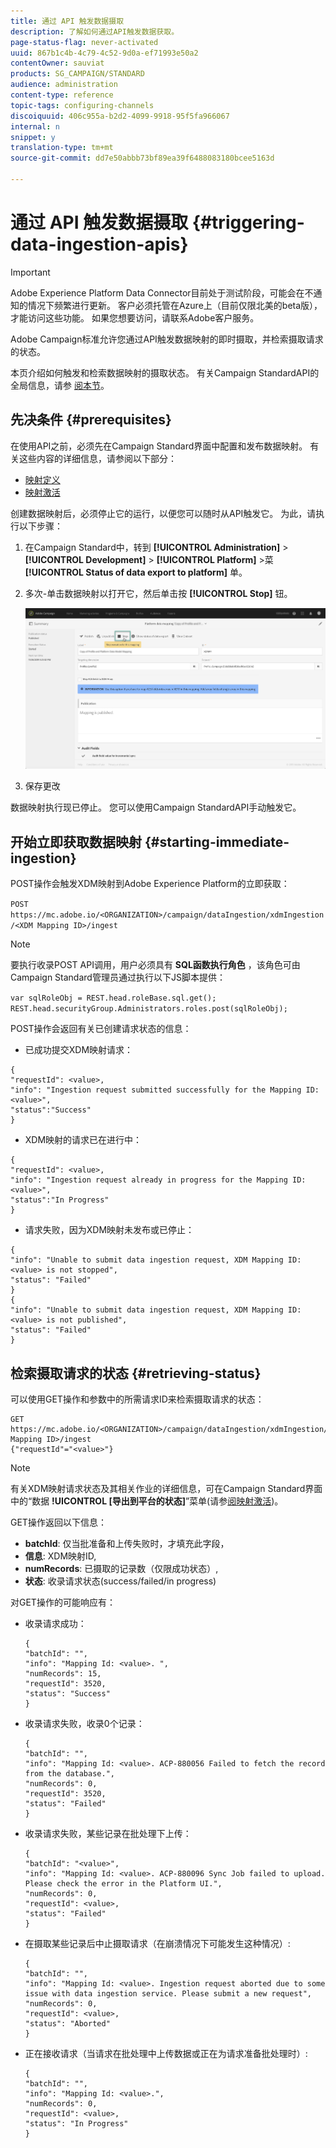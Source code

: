 ```yaml
---
title: 通过 API 触发数据摄取
description: 了解如何通过API触发数据获取。
page-status-flag: never-activated
uuid: 867b1c4b-4c79-4c52-9d0a-ef71993e50a2
contentOwner: sauviat
products: SG_CAMPAIGN/STANDARD
audience: administration
content-type: reference
topic-tags: configuring-channels
discoiquuid: 406c955a-b2d2-4099-9918-95f5fa966067
internal: n
snippet: y
translation-type: tm+mt
source-git-commit: dd7e50abbb73bf89ea39f6488083180bcee5163d

---
```



# 通过 API 触发数据摄取 {#triggering-data-ingestion-apis}

>[!IMPORTANT]
>
>Adobe Experience Platform Data Connector目前处于测试阶段，可能会在不通知的情况下频繁进行更新。 客户必须托管在Azure上（目前仅限北美的beta版），才能访问这些功能。 如果您想要访问，请联系Adobe客户服务。

Adobe Campaign标准允许您通过API触发数据映射的即时摄取，并检索摄取请求的状态。

本页介绍如何触发和检索数据映射的摄取状态。 有关Campaign StandardAPI的全局信息，请参 [阅本节](../../api/using/about-campaign-standard-apis.md)。

## 先决条件 {#prerequisites}

在使用API之前，必须先在Campaign Standard界面中配置和发布数据映射。 有关这些内容的详细信息，请参阅以下部分：

* [映射定义](../../developing/using/aep-mapping-definition.md)
* [映射激活](../../developing/using/aep-mapping-activation.md)

创建数据映射后，必须停止它的运行，以便您可以随时从API触发它。 为此，请执行以下步骤：

1. 在Campaign Standard中，转到 **[!UICONTROL Administration]** > **[!UICONTROL Development]** > **[!UICONTROL Platform]** >菜 **[!UICONTROL Status of data export to platform]** 单。

1. 多次-单击数据映射以打开它，然后单击按 **[!UICONTROL Stop]** 钮。

   ![](assets/aep_datamapping_stop.png)

1. 保存更改

数据映射执行现已停止。 您可以使用Campaign StandardAPI手动触发它。

## 开始立即获取数据映射 {#starting-immediate-ingestion}

POST操作会触发XDM映射到Adobe Experience Platform的立即获取：

`POST https://mc.adobe.io/<ORGANIZATION>/campaign/dataIngestion/xdmIngestion/<XDM Mapping ID>/ingest`

>[!NOTE]
>
>要执行收录POST API调用，用户必须具有 **SQL函数执行角色** ，该角色可由Campaign Standard管理员通过执行以下JS脚本提供：
>
>`var sqlRoleObj = REST.head.roleBase.sql.get();
REST.head.securityGroup.Administrators.roles.post(sqlRoleObj);`

POST操作会返回有关已创建请求状态的信息：

* 已成功提交XDM映射请求：

```
{
"requestId": <value>,
"info": "Ingestion request submitted successfully for the Mapping ID: <value>",
"status":"Success"
}
```

* XDM映射的请求已在进行中：

```
{
"requestId": <value>,
"info": "Ingestion request already in progress for the Mapping ID: <value>",
"status":"In Progress"
}
```

* 请求失败，因为XDM映射未发布或已停止：

```
{
"info": "Unable to submit data ingestion request, XDM Mapping ID: <value> is not stopped",
"status": "Failed"
}
{
"info": "Unable to submit data ingestion request, XDM Mapping ID: <value> is not published",
"status": "Failed"
}
```

## 检索摄取请求的状态 {#retrieving-status}

可以使用GET操作和参数中的所需请求ID来检索摄取请求的状态：

```
GET https://mc.adobe.io/<ORGANIZATION>/campaign/dataIngestion/xdmIngestion/<XDM Mapping ID>/ingest
{"requestId"="<value>"}
```

>[!NOTE]
有关XDM映射请求状态及其相关作业的详细信息，可在Campaign Standard界面中的“数据 **!UICONTROL [导出到平台的状态&#x200B;]**”菜单(请参[阅映射激活](../../developing/using/aep-mapping-activation.md))。

GET操作返回以下信息：

* **batchId**: 仅当批准备和上传失败时，才填充此字段，
* **信息**: XDM映射ID,
* **numRecords**: 已摄取的记录数（仅限成功状态）,
* **状态**: 收录请求状态(success/failed/in progress)

对GET操作的可能响应有：

* 收录请求成功：

   ```
   {
   "batchId": "",
   "info": "Mapping Id: <value>. ",
   "numRecords": 15,
   "requestId": 3520,
   "status": "Success"
   }
   ```

* 收录请求失败，收录0个记录：

   ```
   {
   "batchId": "",
   "info": "Mapping Id: <value>. ACP-880056 Failed to fetch the record from the database.",
   "numRecords": 0,
   "requestId": 3520,
   "status": "Failed"
   }
   ```

* 收录请求失败，某些记录在批处理下上传：

   ```
   {
   "batchId": "<value>",
   "info": "Mapping Id: <value>. ACP-880096 Sync Job failed to upload. Please check the error in the Platform UI.",
   "numRecords": 0,
   "requestId": <value>,
   "status": "Failed"
   }
   ```

* 在摄取某些记录后中止摄取请求（在崩溃情况下可能发生这种情况）:

   ```
   {
   "batchId": "",
   "info": "Mapping Id: <value>. Ingestion request aborted due to some issue with data ingestion service. Please submit a new request",
   "numRecords": 0,
   "requestId": <value>,
   "status": "Aborted"
   }
   ```

* 正在接收请求（当请求在批处理中上传数据或正在为请求准备批处理时）:

   ```
   {
   "batchId": "",
   "info": "Mapping Id: <value>.",
   "numRecords": 0,
   "requestId": <value>,
   "status": "In Progress"
   }
   ```
